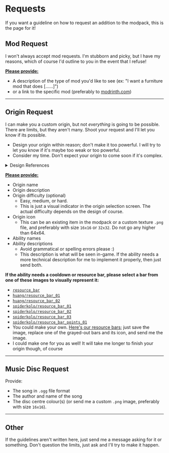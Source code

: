 # Requests
If you want a guideline on how to request an addition to the modpack, this is the page for it!

## Mod Request
I won't always accept mod requests. I'm stubborn and picky, but I have my reasons, which of course I'd outline to you in the event that I refuse!

<u><b>Please provide:</u></b>

- A description of the type of mod you'd like to see (ex: "I want a furniture mod that does [......]")
- or a link to the specific mod (preferably to [modrinth.com](https://modrinth.com/))


***


## Origin Request
I can make you a custom origin, but not *everything* is going to be possible. There are limits, but they aren't many. Shoot your request and I'll let you know if its possible.

- Design your origin within reason; don't make it too powerful. I will try to let you know if it's maybe too weak or too powerful.
- Consider my time. Don't expect your origin to come soon if it's complex.

<details>
    <summary>Design References</summary>
    <ul>
        <li><a href="https://modrinth.com/mod/origins">Origins</a></li>
        <li><a href="https://modrinth.com/mod/extra-origins">Extra Origins</a></li>
        <li><img src="https://raw.githubusercontent.com/MerchantPug/apugli-docs/1.20/docs/images/tmoHareBannerRework.png"></li>
        <li><img src="https://raw.githubusercontent.com/MerchantPug/apugli-docs/1.20/docs/images/tmoHisskinBannerRework.png"></li>
        <li><img src="https://raw.githubusercontent.com/MerchantPug/apugli-docs/1.20/docs/images/tmoDragonbornBannerRework.png"></li>
        <li><img src="https://raw.githubusercontent.com/MerchantPug/apugli-docs/1.20/docs/images/tmoSwarmBannerRework.png"></li>
        <li><img src="https://raw.githubusercontent.com/MerchantPug/apugli-docs/1.20/docs/images/tmoWitheredBannerRework.png"></li>
    </ul>
</details>

<u><b>Please provide:</u></b>

- Origin name
- Origin description
- Origin difficulty (optional)
    - Easy, medium, or hard.
    - This is just a visual indicator in the origin selection screen. The actual difficulty depends on the design of course.
- Origin icon
    - This can be an existing item in the modpack or a custom texture `.png` file, and preferably with size `16x16` or `32x32`. Do not go any higher than 64x64.
- Ability names
- Ability descriptions
    - Avoid grammatical or spelling errors please :)
    - This description is what will be seen in-game. If the ability needs a more technical description for me to implement it properly, then just send both.

**If the ability needs a cooldown or resource bar, please select a bar from one of these images to visually represent it:**

- [`resource_bar`](https://raw.githubusercontent.com/apace100/origins-fabric/1.20/src/main/resources/assets/origins/textures/gui/resource_bar.png)
- [`huang/resource_bar_01`](https://raw.githubusercontent.com/apace100/origins-fabric/1.20/src/main/resources/assets/origins/textures/gui/community/huang/resource_bar_01.png)
- [`huang/resource_bar_02`](https://raw.githubusercontent.com/apace100/origins-fabric/1.20/src/main/resources/assets/origins/textures/gui/community/huang/resource_bar_02.png)
- [`spiderkolo/resource_bar_01`](https://raw.githubusercontent.com/apace100/origins-fabric/1.20/src/main/resources/assets/origins/textures/gui/community/spiderkolo/resource_bar_01.png)
- [`spiderkolo/resource_bar_02`](https://raw.githubusercontent.com/apace100/origins-fabric/1.20/src/main/resources/assets/origins/textures/gui/community/spiderkolo/resource_bar_02.png)
- [`spiderkolo/resource_bar_03`](https://raw.githubusercontent.com/apace100/origins-fabric/1.20/src/main/resources/assets/origins/textures/gui/community/spiderkolo/resource_bar_03.png)
- [`spiderkolo/resource_bar_points_01`](https://raw.githubusercontent.com/apace100/origins-fabric/1.20/src/main/resources/assets/origins/textures/gui/community/spiderkolo/resource_bar_points_01.png)
- You could make your own. [Here's our resource bars](https://raw.githubusercontent.com/mosharky/Mos-Mods-2/main/kubejs/assets/kubejs/textures/gui/resource_bar.png); just save the image, replace one of the grayed-out bars and its icon, and send me the image.
- I could make one for you as well! It will take me longer to finish your origin though, of course


***


## Music Disc Request
Provide:

- The song in `.ogg` file format
- The author and name of the song
- The disc centre colour(s) (or send me a custom `.png` image, preferably with size `16x16`).


***


## Other
If the guidelines aren't written here, just send me a message asking for it or something. Don't question the limits, just ask and I'll try to make it happen.